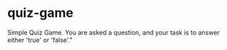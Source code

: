 # quiz-game
Simple Quiz Game. You are asked a question, and your task is to answer either 'true' or 'false'."
